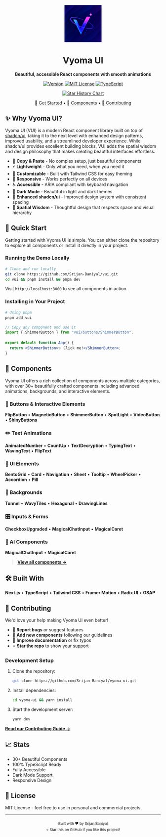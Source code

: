 <div align="center">
  <img src="public/VyomaUI.svg" alt="Vyoma UI" width="120" height="120" />
  
  # Vyoma UI
  
  **Beautiful, accessible React components with smooth animations**

[![Version](https://img.shields.io/badge/Version-1.3.2-brightgreen?style=flat-square)](https://github.com/srijanbaniyal/vyoma-ui/releases)
[![MIT License](https://img.shields.io/badge/License-MIT-green?style=flat-square)](LICENSE)
[![TypeScript](https://img.shields.io/badge/TypeScript-Ready-blue?style=flat-square)](https://www.typescriptlang.org/)


<a href="https://www.star-history.com/#Srijan-Baniyal/vyoma-ui&Date">
 <picture>
   <source media="(prefers-color-scheme: dark)" srcset="https://api.star-history.com/svg?repos=Srijan-Baniyal/vyoma-ui&type=Date&theme=dark" />
   <source media="(prefers-color-scheme: light)" srcset="https://api.star-history.com/svg?repos=Srijan-Baniyal/vyoma-ui&type=Date" />
   <img alt="Star History Chart" src="https://api.star-history.com/svg?repos=Srijan-Baniyal/vyoma-ui&type=Date" />
 </picture>
</a>

[🚀 Get Started](#-quick-start) • [📖 Components](#-components) • [🤝 Contributing](#-contributing)

</div>

## ✨ Why Vyoma UI?

Vyoma UI (VUI) is a modern React component library built on top of [shadcn/ui](https://ui.shadcn.com/), taking it to the next level with enhanced design patterns, improved usability, and a streamlined developer experience. While shadcn/ui provides excellent building blocks, VUI adds the spatial wisdom and design philosophy that makes creating beautiful interfaces effortless.

- 🎯 **Copy & Paste** - No complex setup, just beautiful components
- ⚡ **Lightweight** - Only what you need, when you need it
- 🎨 **Customizable** - Built with Tailwind CSS for easy theming
- 📱 **Responsive** - Works perfectly on all devices
- ♿ **Accessible** - ARIA compliant with keyboard navigation
- 🌙 **Dark Mode** - Beautiful in light and dark themes
- 🚀 **Enhanced shadcn/ui** - Improved design system with consistent spacing
- 🧠 **Spatial Wisdom** - Thoughtful design that respects space and visual hierarchy

## 🚀 Quick Start

Getting started with Vyoma UI is simple. You can either clone the repository to explore all components or install it directly in your project.

### Running the Demo Locally

```bash
# Clone and run locally
git clone https://github.com/Srijan-Baniyal/vui.git
cd vui && pnpm install && pnpm dev
```

Visit `http://localhost:3000` to see all components in action.

### Installing in Your Project

```bash
# Using pnpm
pnpm add vui
```

```jsx
// Copy any component and use it
import { ShimmerButton } from "vui/buttons/ShimmerButton";

export default function App() {
  return <ShimmerButton>✨ Click me!</ShimmerButton>;
}
```

## 🎨 Components

Vyoma UI offers a rich collection of components across multiple categories, with over 30+ beautifully crafted components including advanced animations, backgrounds, and interactive elements.

### 🔘 Buttons & Interactive Elements

**FlipButton** • **MagneticButton** • **ShimmerButton** • **SpotLight** • **VideoButton** • **ShinyButtons**

### ✏️ Text Animations

**AnimatedNumber** • **CountUp** • **TextDecryption** • **TypingText** • **WavingText** • **FlipText**

### 🧩 UI Elements

**BentoGrid** • **Card** • **Navigation** • **Sheet** • **Tooltip** • **WheelPicker** • **Accordion** • **Pill**

### 🌊 Backgrounds

**Tunnel** • **WavyTiles** • **Hexagonal** • **DrawingLines**

### 🎛️ Inputs & Forms

**CheckboxUpgraded** • **MagicalChatInput** • **MagicalCaret**

### 🤖 AI Components

**MagicalChatInput** • **MagicalCaret**

> **[View all components →](http://localhost:3000/showcase)**

## 🛠️ Built With

**Next.js** • **TypeScript** • **Tailwind CSS** • **Framer Motion** • **Radix UI** • **GSAP**

## 🤝 Contributing

We'd love your help making Vyoma UI even better!

- 🐛 **Report bugs** or suggest features
- 🎨 **Add new components** following our guidelines
- 📝 **Improve documentation** or fix typos
- ⭐ **Star the repo** to show your support

### Development Setup

1. Clone the repository:

   ```bash
   git clone https://github.com/Srijan-Baniyal/vyoma-ui.git
   ```

2. Install dependencies:

   ```bash
   cd vyoma-ui && yarn install
   ```

3. Start the development server:
   ```bash
   yarn dev
   ```

**[Read our Contributing Guide →](CONTRIBUTING.md)**

## 📈 Stats

- 30+ Beautiful Components
- 100% TypeScript Ready
- Fully Accessible
- Dark Mode Support
- Responsive Design

## 📄 License

MIT License - feel free to use in personal and commercial projects.

---

<div align="center">
  <sub>Built with ❤️ by <a href="https://srijanbaniyal.com">Srijan Baniyal</a></sub>
  <br />
  <sub>⭐ Star this on GitHub if you like this project!</sub>
</div>
